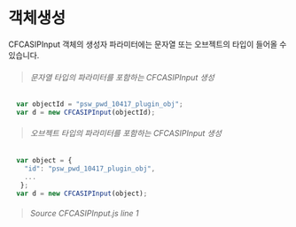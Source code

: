 # 객체생성

CFCASIPInput 객체의 생성자 파라미터에는 문자열 또는 오브젝트의 타입이 들어올 수 있습니다.
>###### 문자열 타입의 파라미터를 포함하는 CFCASIPInput 생성
```javascript  
  var objectId = "psw_pwd_10417_plugin_obj";
  var d = new CFCASIPInput(objectId);
```
 
>###### 오브젝트 타입의 파라미터를 포함하는 CFCASIPInput 생성
```javascript
  var object = {
    "id": "psw_pwd_10417_plugin_obj",
    ...
   };
  var d = new CFCASIPInput(object);
```

>###### Source CFCASIPInput.js line 1
